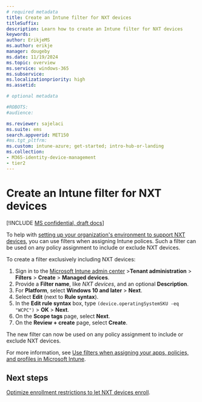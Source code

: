 ```yaml
---
# required metadata
title: Create an Intune filter for NXT devices
titleSuffix:
description: Learn how to create an Intune filter for NXT devices
keywords:
author: ErikjeMS  
ms.author: erikje
manager: dougeby
ms.date: 11/19/2024
ms.topic: overview
ms.service: windows-365
ms.subservice:
ms.localizationpriority: high
ms.assetid: 

# optional metadata

#ROBOTS:
#audience:

ms.reviewer: sajelaci
ms.suite: ems
search.appverid: MET150
#ms.tgt_pltfrm:
ms.custom: intune-azure; get-started; intro-hub-or-landing
ms.collection:
- M365-identity-device-management
- tier2
---
```


# Create an Intune filter for NXT devices

[!INCLUDE [MS confidential, draft docs](../includes/draft-doc.md)]

To help with [setting up your organization's environment to support NXT devices](deployment-overview.md), you can use filters when assigning Intune polices. Such a filter can be used on any policy assignment to include or exclude NXT devices.

To create a filter exclusively including NXT devices:

1. Sign in to the [Microsoft Intune admin center](https://go.microsoft.com/fwlink/?linkid=2109431) >**Tenant administration** > **Filters** > **Create** > **Managed devices**.
2. Provide a **Filter name**, like *NXT devices*, and an optional **Description**.
3. For **Platform**, select **Windows 10 and later** > **Next**.
4. Select **Edit** (next to **Rule syntax**).
5. In the **Edit rule syntax** box, type `(device.operatingSystemSKU -eq "WCPC")` > **OK** > **Next**.
6. On the **Scope tags** page, select **Next**.
7. On the **Review + create** page, select **Create**.  

The new filter can now be used on any policy assignment to include or exclude NXT devices.

For more information, see [Use filters when assigning your apps, policies, and profiles in Microsoft Intune](/mem/intune/fundamentals/filters).

<!-- ########################## -->
## Next steps

[Optimize enrollment restrictions to let NXT devices enroll](enrollment-restrictions.md).

